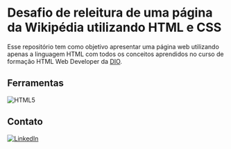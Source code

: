 # Desafio de releitura de uma página da Wikipédia utilizando HTML e CSS
Esse repositório tem como objetivo apresentar uma página web utilizando apenas a linguagem HTML com todos os conceitos aprendidos no curso de formação HTML Web Developer da [DIO](https://web.dio.me/track/formacao-html-web-developer).

## Ferramentas
![HTML5](https://img.shields.io/badge/HTML5-E5532D?style=for-the-badge&logo=html5&logoColor=white)

## Contato
[![LinkedIn](https://img.shields.io/badge/LinkedIn-126BC4?style=for-the-badge&logo=linkedin&logoColor=0E76A8%logoColor=white)](https://www.linkedin.com/in/marcella-carneiro-b8428b26b/)
